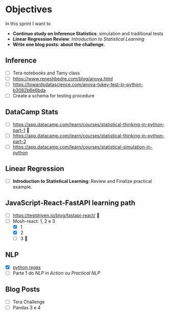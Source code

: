 # Objectives

In this sprint I want to
- **Continuo study on Inference Statistics**: simulation and traditional tests
- **Linear Regression Review**: *Introduction to Statistical Learning*
- **Write one blog posts: about the challenge.**


## Inference
- [ ] Tera notebooks and Tamy class
- [ ] https://www.reneshbedre.com/blog/anova.html
- [ ] https://towardsdatascience.com/anova-tukey-test-in-python-b3082b6e6bda
- [ ] Create a schema for testing procedure

## DataCamp Stats
- [ ] https://app.datacamp.com/learn/courses/statistical-thinking-in-python-part-1 🚨
- [ ] https://app.datacamp.com/learn/courses/statistical-thinking-in-python-part-2
- [ ] https://app.datacamp.com/learn/courses/statistical-simulation-in-python

## Linear Regression
- [ ] **Introduction to Statistical Learning**: Review and Finalize practical example.

## JavaScript-React-FastAPI learning path
- [ ] https://testdriven.io/blog/fastapi-react/ 🚨
- [ ] Mosh-react: 1, 2 e 3
  - [x] 1
  - [x] 2
  - [ ] 3 🚨

## NLP
- [x] [python regex](https://www.youtube.com/watch?v=K8L6KVGG-7o)
- [ ] Parte 1 do *NLP in Action* ou *Practical NLP*

## Blog Posts
- [ ] Tera Challenge
- [ ] Pandas 3 e 4